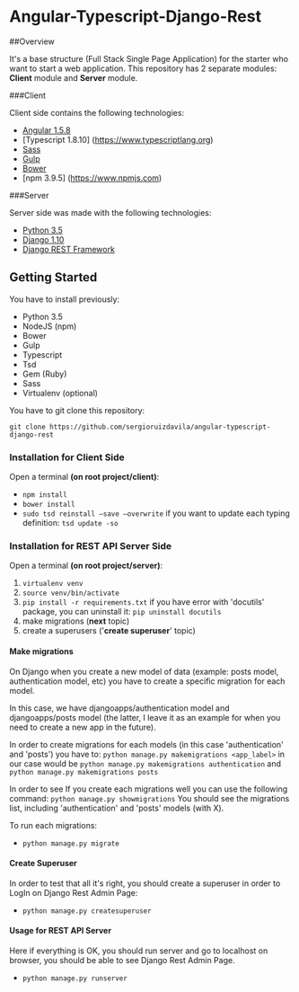 # **Angular-Typescript-Django-Rest**

##Overview

It's a base structure (Full Stack Single Page Application) for the starter who want to start a web application. 
This repository has 2 separate modules: **Client** module and **Server** module.

###Client

Client side contains the following technologies:

* [Angular 1.5.8](https://github.com/angular/angular.js)
* [Typescript 1.8.10] (https://www.typescriptlang.org)
* [Sass](http://sass-lang.com)
* [Gulp](http://gulpjs.com)
* [Bower](https://bower.io)
* [npm 3.9.5] (https://www.npmjs.com)

###Server

Server side was made with the following technologies:

* [Python 3.5](https://www.python.org/downloads/)
* [Django 1.10](https://www.djangoproject.com/)
* [Django REST Framework](http://www.django-rest-framework.org/)


## Getting Started

You have to install previously:

* Python 3.5
* NodeJS (npm)
* Bower
* Gulp
* Typescript
* Tsd
* Gem (Ruby)
* Sass
* Virtualenv (optional)

You have to git clone this repository:
```
git clone https://github.com/sergioruizdavila/angular-typescript-django-rest
```

### Installation for Client Side

Open a terminal **(on root project/client)**:

- `npm install`
- `bower install`
- `sudo tsd reinstall —save —overwrite` if you want to update each typing definition: `tsd update -so`

### Installation for REST API Server Side

Open a terminal **(on root project/server)**:

1. `virtualenv venv`
2. `source venv/bin/activate`
3. `pip install -r requirements.txt` if you have error with 'docutils' package, you can uninstall it: `pip uninstall docutils`
4. make migrations (**next** topic)
5. create a superusers ('**create superuser**' topic)

#### Make migrations

On Django when you create a new model of data (example: posts model, authentication model, etc) you have to create a specific migration for each model.

In this case, we have djangoapps/authentication model and djangoapps/posts model (the latter, I leave it as an example for when you need to create a new app in the future). 

In order to create migrations for each models (in this case 'authentication' and 'posts') you have to:
`python manage.py makemigrations <app_label>` in our case would be `python manage.py makemigrations authentication` and `python manage.py makemigrations posts` 

In order to see If you create each migrations well you can use the following command: 
`python manage.py showmigrations`
You should see the migrations list, including 'authentication' and 'posts' models (with X).

To run each migrations:

- `python manage.py migrate`


#### Create Superuser

In order to test that all it's right, you should create a superuser in order to LogIn on Django Rest Admin Page:

- `python manage.py createsuperuser`


#### Usage for REST API Server 

Here if everything is OK, you should run server and go to localhost on browser, you should be able to see Django Rest Admin Page.

- `python manage.py runserver`
